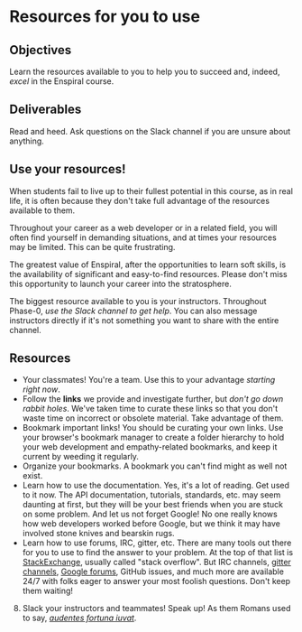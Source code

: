 # Resources for you to use

## Objectives

Learn the resources available to you to help you to succeed and, indeed, *excel* in the Enspiral course.

## Deliverables

Read and heed. Ask questions on the Slack channel if you are unsure about anything.

## Use your resources!

When students fail to live up to their fullest potential in this course, as in real life, it is often because they don't take full advantage of the resources available to them.

Throughout your career as a web developer or in a related field, you will often find yourself in demanding situations, and at times your resources may be limited. This can be quite frustrating.

The greatest value of Enspiral, after the opportunities to learn soft skills, is the availability of significant and easy-to-find resources. Please don't miss this opportunity to launch your career into the stratosphere.

The biggest resource available to you is your instructors. Throughout Phase-0, *use the Slack channel to get help*. You can also message instructors directly if it's not something you want to share with the entire channel.

## Resources

- Your classmates! You're a team. Use this to your advantage *starting right now*.
- Follow the **links** we provide and investigate further, but *don't go down rabbit holes*. We've taken time to curate these links so that you don't waste time on incorrect or obsolete material. Take advantage of them.
- Bookmark important links! You should be curating your own links. Use your browser's bookmark manager to create a folder hierarchy to hold your web development and empathy-related bookmarks, and keep it current by weeding it regularly.
- Organize your bookmarks. A bookmark you can't find might as well not exist.
- Learn how to use the documentation. Yes, it's a lot of reading. Get used to it now. The API documentation, tutorials, standards, etc. may seem daunting at first, but they will be your best friends when you are stuck on some problem. And let us not forget Google! No one really knows how web developers worked before Google, but we think it may have involved stone knives and bearskin rugs.
- Learn how to use forums, IRC, gitter, etc. There are many tools out there for you to use to find the answer to your problem. At the top of that list is [StackExchange](http://stackoverflow.com/), usually called "stack overflow". But IRC channels, [gitter channels](https://gitter.im/), [Google forums](https://groups.google.com/forum/#!overview), GitHub issues, and much more are available 24/7 with folks eager to answer your most foolish questions. Don't keep them waiting!
8. Slack your instructors and teammates! Speak up! As them Romans used to say, [*audentes fortuna iuvat*](https://en.wikipedia.org/wiki/Fortune_favours_the_bold).

